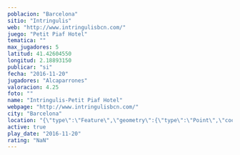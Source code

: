```yaml
---
poblacion: "Barcelona"
sitio: "Intringulis"
web: "http://www.intringulisbcn.com/"
juego: "Petit Piaf Hotel"
tematica: ""
max_jugadores: 5
latitud: 41.42604550
longitud: 2.18893150
publicar: "si"
fecha: "2016-11-20"
jugadores: "Alcaparrones"
valoracion: 4.25
foto: ""
name: "Intringulis-Petit Piaf Hotel"
webpage: "http://www.intringulisbcn.com/"
city: "Barcelona"
location: "{\"type\":\"Feature\",\"geometry\":{\"type\":\"Point\",\"coordinates\":[41.4260455,2.1889315]}}"
active: true
play_date: "2016-11-20"
rating: "NaN"
---
```

